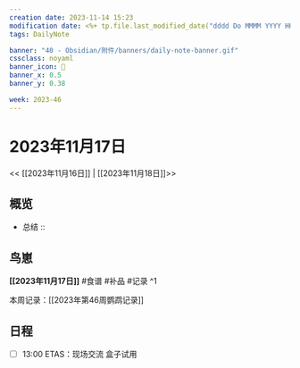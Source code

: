 ```yaml
---
creation date: 2023-11-14 15:23
modification date: <%+ tp.file.last_modified_date("dddd Do MMMM YYYY HH:mm:ss") %>
tags: DailyNote

banner: "40 - Obsidian/附件/banners/daily-note-banner.gif"
cssclass: noyaml
banner_icon: 💌
banner_x: 0.5
banner_y: 0.38

week: 2023-46
---
```


# 2023年11月17日

<< [[2023年11月16日]] | [[2023年11月18日]]>>


## 概览
- 总结 :: 
## 鸟崽
**[[2023年11月17日]]**
#食谱 
#补品 
#记录 
^1

本周记录：[[2023年第46周鹦鹉记录]]

## 日程

- [ ] 13:00 ETAS：现场交流 盒子试用
